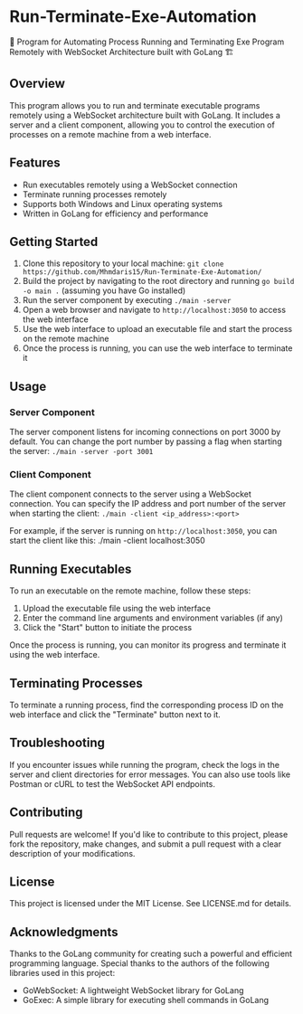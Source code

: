 # Run-Terminate-Exe-Automation

🚵 Program for Automating Process Running and Terminating Exe Program Remotely with WebSocket Architecture built with GoLang 🏗️

## Overview

This program allows you to run and terminate executable programs remotely using a WebSocket architecture built with GoLang. It includes a server and a client component, allowing you to control the execution of processes on a remote machine from a web interface.

## Features

- Run executables remotely using a WebSocket connection
- Terminate running processes remotely
- Supports both Windows and Linux operating systems
- Written in GoLang for efficiency and performance

## Getting Started

1. Clone this repository to your local machine: `git clone https://github.com/Mhmdaris15/Run-Terminate-Exe-Automation/`
2. Build the project by navigating to the root directory and running `go build -o main .` (assuming you have Go installed)
3. Run the server component by executing `./main -server`
4. Open a web browser and navigate to `http://localhost:3050` to access the web interface
5. Use the web interface to upload an executable file and start the process on the remote machine
6. Once the process is running, you can use the web interface to terminate it

## Usage

### Server Component

The server component listens for incoming connections on port 3000 by default. You can change the port number by passing a flag when starting the server: `./main -server -port 3001`

### Client Component

The client component connects to the server using a WebSocket connection. You can specify the IP address and port number of the server when starting the client: `./main -client <ip_address>:<port>`

For example, if the server is running on `http://localhost:3050`, you can start the client like this: ./main -client localhost:3050

## Running Executables

To run an executable on the remote machine, follow these steps:

1. Upload the executable file using the web interface
2. Enter the command line arguments and environment variables (if any)
3. Click the "Start" button to initiate the process

Once the process is running, you can monitor its progress and terminate it using the web interface.

## Terminating Processes

To terminate a running process, find the corresponding process ID on the web interface and click the "Terminate" button next to it.

## Troubleshooting

If you encounter issues while running the program, check the logs in the server and client directories for error messages. You can also use tools like Postman or cURL to test the WebSocket API endpoints.

## Contributing

Pull requests are welcome! If you'd like to contribute to this project, please fork the repository, make changes, and submit a pull request with a clear description of your modifications.

## License

This project is licensed under the MIT License. See LICENSE.md for details.

## Acknowledgments

Thanks to the GoLang community for creating such a powerful and efficient programming language. Special thanks to the authors of the following libraries used in this project:

- GoWebSocket: A lightweight WebSocket library for GoLang
- GoExec: A simple library for executing shell commands in GoLang
